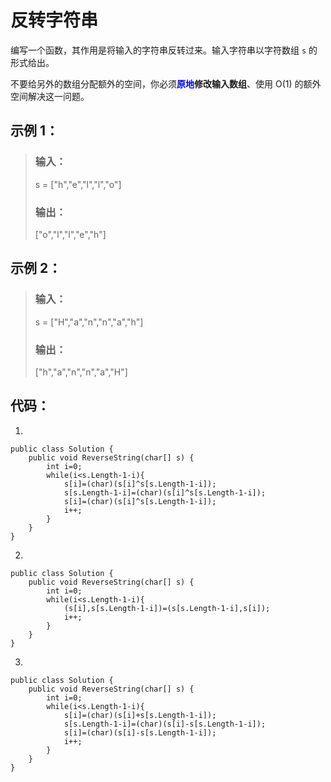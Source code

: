 # 反转字符串

编写一个函数，其作用是将输入的字符串反转过来。输入字符串以字符数组 `s` 的形式给出。

不要给另外的数组分配额外的空间，你必须<span style="color:blue;font-weight:bold;">原地</span>**修改输入数组**、使用 O(1) 的额外空间解决这一问题。

## 示例 1：
>### 输入：
>s = ["h","e","l","l","o"]
>### 输出：
>["o","l","l","e","h"]

## 示例 2：
>### 输入：
>s = ["H","a","n","n","a","h"]
>### 输出：
>["h","a","n","n","a","H"]

## 代码：
1.

    public class Solution {
        public void ReverseString(char[] s) {
            int i=0;
            while(i<s.Length-1-i){
                s[i]=(char)(s[i]^s[s.Length-1-i]);
                s[s.Length-1-i]=(char)(s[i]^s[s.Length-1-i]);
                s[i]=(char)(s[i]^s[s.Length-1-i]);
                i++;
            }
        }
    }
2.

    public class Solution {
        public void ReverseString(char[] s) {
            int i=0;
            while(i<s.Length-1-i){
                (s[i],s[s.Length-1-i])=(s[s.Length-1-i],s[i]);
                i++;
            }
        }
    }
3.

    public class Solution {
        public void ReverseString(char[] s) {
            int i=0;
            while(i<s.Length-1-i){
                s[i]=(char)(s[i]+s[s.Length-1-i]);
                s[s.Length-1-i]=(char)(s[i]-s[s.Length-1-i]);
                s[i]=(char)(s[i]-s[s.Length-1-i]);
                i++;
            }
        }
    }
